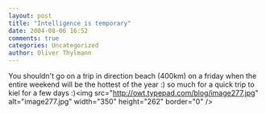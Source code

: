```yaml
---
layout: post
title: "Intelligence is temporary"
date: 2004-08-06 16:52
comments: true
categories: Uncategorized
author: Oliver Thylmann
---
```



You shouldn't go on a trip in direction beach (400km) on a friday when the entire weekend will be the hottest of the year :) so much for a quick trip to kiel for a few days :)&lt;img src=&quot;http://owt.typepad.com/blog/image277.jpg&quot; alt=&quot;image277.jpg&quot; width=&quot;350&quot; height=&quot;262&quot; border=&quot;0&quot; /&gt;

